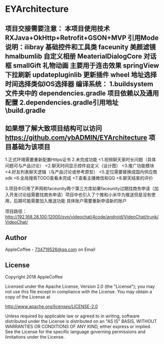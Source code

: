 EYArchitecture
=====
项目交接需要注意：
本项目使用技术 RXJava+OkHttp+Retrofit+GSON+MVP
引用Mode说明：ilibray 基础控件和工具类
          faceunity 美颜滤镜
          hmalbumlib 自定义相册
          MeaterialDialogCore 对话框
          smallGift 礼物动画 主要用于连击效果
          springView 下拉刷新
          updatepluginlib 更新插件
          wheel 地址选择时间选择类似IOS选择器
编译系统：
        1.buildsystem 文件夹中的 dependencies.gradle 项目依赖以及通用配置
        2.dependencies.gradle引用地址 \build.gradle
------
如果想了解大致项目结构可以访问 https://github.com/ybADMIN/EYArchitecture 项目基础为该项目
-------

1.正式环境需要重新配置Https证书
2.未完成功能
      <1.视频聊天家时长问题（具体问题可与产品讨论）
      <2.聊天时间显示控件自定义（设计图）
      <3.推广功能模块
      <4.好友列表聊天逻辑（与产品讨论或参考原型）
      <5.定位需要替换成国内供应商sdk
      <6.全局搜索TODO查看未完成
      <7.查看主播微信和QQ
      <8.聊天结束的评价

3.项目中只用了声网和faceunity两个第三方库如果faceunity过期找商务申请（加入开发讨论组需要找商务申请）项目中也引入了个推和小米华为推送但是没有使用，后期可能需要加入推送功能
具体账户需要重新申请新的账户

项目路径：http://192.168.28.100:12000/svn/videochat/4code/android/VideoChat/trunk/VideoChat/





Author
------
AppleCoffee - 734719526@qq.com on Email

License
-------
Copyright 2018 AppleCoffee

Licensed under the Apache License, Version 2.0 (the "License");
you may not use this file except in compliance with the License.
You may obtain a copy of the License at

http://www.apache.org/licenses/LICENSE-2.0

Unless required by applicable law or agreed to in writing, software
distributed under the License is distributed on an "AS IS" BASIS,
WITHOUT WARRANTIES OR CONDITIONS OF ANY KIND, either express or implied.
See the License for the specific language governing permissions and
limitations under the License.

